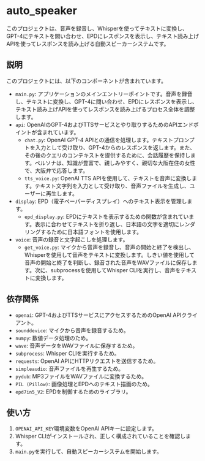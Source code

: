 # auto_speaker

このプロジェクトは、音声を録音し、Whisperを使ってテキストに変換し、GPT-4にテキストを問い合わせ、EPDにレスポンスを表示し、テキスト読み上げAPIを使ってレスポンスを読み上げる自動スピーカーシステムです。

## 説明

このプロジェクトには、以下のコンポーネントが含まれています。

- `main.py`: アプリケーションのメインエントリーポイントです。音声を録音し、テキストに変換し、GPT-4に問い合わせ、EPDにレスポンスを表示し、テキスト読み上げAPIを使ってレスポンスを読み上げるプロセス全体を調整します。
- `api`: OpenAIのGPT-4およびTTSサービスとやり取りするためのAPIエンドポイントが含まれています。
    - `chat.py`: OpenAI GPT-4 APIとの通信を処理します。テキストプロンプトを入力として受け取り、GPT-4からのレスポンスを返します。また、その後のクエリのコンテキストを提供するために、会話履歴を保持します。ペルソナは、知識が豊富で、親しみやすく、親切な大阪在住の女性で、大阪弁で応答します。
    - `tts_voice.py`: OpenAI TTS APIを使用して、テキストを音声に変換します。テキスト文字列を入力として受け取り、音声ファイルを生成し、ユーザーに再生します。
- `display`: EPD（電子ペーパーディスプレイ）へのテキスト表示を管理します。
    - `epd_display.py`: EPDにテキストを表示するための関数が含まれています。表示に合わせてテキストを折り返し、日本語の文字を適切にレンダリングするために日本語フォントを使用します。
- `voice`: 音声の録音と文字起こしを処理します。
    - `get_voice.py`: マイクから音声を録音し、音声の開始と終了を検出し、Whisperを使用して音声をテキストに変換します。しきい値を使用して音声の開始と終了を判断し、録音された音声をWAVファイルに保存します。次に、subprocessを使用してWhisper CLIを実行し、音声をテキストに変換します。

## 依存関係

- `openai`: GPT-4およびTTSサービスにアクセスするためのOpenAI APIクライアント。
- `sounddevice`: マイクから音声を録音するため。
- `numpy`: 数値データ処理のため。
- `wave`: 音声データをWAVファイルに保存するため。
- `subprocess`: Whisper CLIを実行するため。
- `requests`: OpenAI APIにHTTPリクエストを送信するため。
- `simpleaudio`: 音声ファイルを再生するため。
- `pydub`: MP3ファイルをWAVファイルに変換するため。
- `PIL (Pillow)`: 画像処理とEPDへのテキスト描画のため。
- `epd7in5_V2`: EPDを制御するためのライブラリ。

## 使い方

1. `OPENAI_API_KEY`環境変数をOpenAI APIキーに設定します。
2. Whisper CLIがインストールされ、正しく構成されていることを確認します。
3. `main.py`を実行して、自動スピーカーシステムを開始します。
